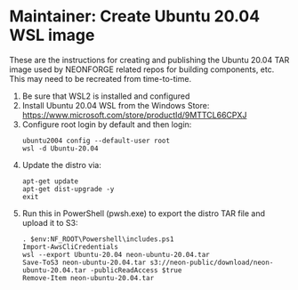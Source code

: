 # Maintainer: Create Ubuntu 20.04 WSL image

These are the instructions for creating and publishing the Ubuntu 20.04 TAR 
image used by NEONFORGE related repos for building components, etc.  This may
need to be recreated from time-to-time.

1. Be sure that WSL2 is installed and configured
2. Install Ubuntu 20.04 WSL from the Windows Store: https://www.microsoft.com/store/productId/9MTTCL66CPXJ
3. Configure root login by default and then login:
   ```
   ubuntu2004 config --default-user root
   wsl -d Ubuntu-20.04
   ```
4. Update the distro via:
   ```
   apt-get update
   apt-get dist-upgrade -y
   exit
   ```
5. Run this in PowerShell (pwsh.exe) to export the distro TAR file and upload it to S3:
   ```
   . $env:NF_ROOT\Powershell\includes.ps1
   Import-AwsCliCredentials
   wsl --export Ubuntu-20.04 neon-ubuntu-20.04.tar
   Save-ToS3 neon-ubuntu-20.04.tar s3://neon-public/download/neon-ubuntu-20.04.tar -publicReadAccess $true
   Remove-Item neon-ubuntu-20.04.tar
   ```
